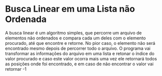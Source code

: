 # Busca Linear em uma Lista não Ordenada

A busca linear é um algoritmo simples, que percorre um arquivo de elementos não ordenados
e compara cada um deles com o elemento procurado, até que encontre e retorne.
No pior caso, o elemento não será encontrado mesmo depois de percorrer todo o arquivo.
O programa vai transformar as informações do arquivo em uma lista e retonar o índice do valor
procurado e caso este valor ocorra mais uma vez ele retornará todos as posições onde foi encontrado,
e em caso de não encontrar o valor vai retornar -1